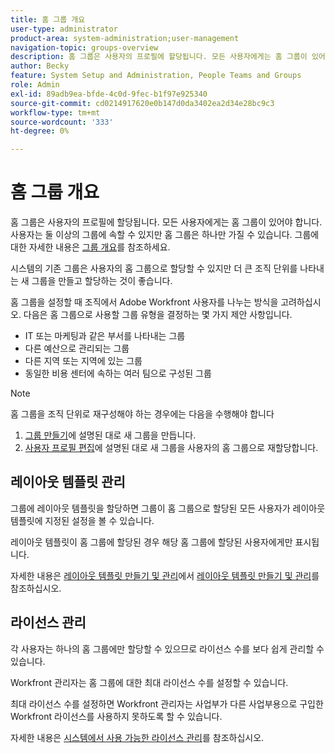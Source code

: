 ```yaml
---
title: 홈 그룹 개요
user-type: administrator
product-area: system-administration;user-management
navigation-topic: groups-overview
description: 홈 그룹은 사용자의 프로필에 할당됩니다. 모든 사용자에게는 홈 그룹이 있어야 합니다.
author: Becky
feature: System Setup and Administration, People Teams and Groups
role: Admin
exl-id: 89adb9ea-bfde-4c0d-9fec-b1f97e925340
source-git-commit: cd0214917620e0b147d0da3402ea2d34e28bc9c3
workflow-type: tm+mt
source-wordcount: '333'
ht-degree: 0%

---
```


# 홈 그룹 개요

홈 그룹은 사용자의 프로필에 할당됩니다. 모든 사용자에게는 홈 그룹이 있어야 합니다. 사용자는 둘 이상의 그룹에 속할 수 있지만 홈 그룹은 하나만 가질 수 있습니다. 그룹에 대한 자세한 내용은 [그룹 개요](../../../administration-and-setup/manage-groups/groups-overview/groups.md)를 참조하세요.

시스템의 기존 그룹은 사용자의 홈 그룹으로 할당할 수 있지만 더 큰 조직 단위를 나타내는 새 그룹을 만들고 할당하는 것이 좋습니다.

홈 그룹을 설정할 때 조직에서 Adobe Workfront 사용자를 나누는 방식을 고려하십시오. 다음은 홈 그룹으로 사용할 그룹 유형을 결정하는 몇 가지 제안 사항입니다.

* IT 또는 마케팅과 같은 부서를 나타내는 그룹
* 다른 예산으로 관리되는 그룹
* 다른 지역 또는 지역에 있는 그룹
* 동일한 비용 센터에 속하는 여러 팀으로 구성된 그룹

>[!NOTE]
>
>홈 그룹을 조직 단위로 재구성해야 하는 경우에는 다음을 수행해야 합니다
>
>1. [그룹 만들기](../../../administration-and-setup/manage-groups/create-and-manage-groups/create-a-group.md)에 설명된 대로 새 그룹을 만듭니다.
>1. [사용자 프로필 편집](../../../administration-and-setup/add-users/create-and-manage-users/edit-a-users-profile.md)에 설명된 대로 새 그룹을 사용자의 홈 그룹으로 재할당합니다.

## 레이아웃 템플릿 관리

그룹에 레이아웃 템플릿을 할당하면 그룹이 홈 그룹으로 할당된 모든 사용자가 레이아웃 템플릿에 지정된 설정을 볼 수 있습니다.

레이아웃 템플릿이 홈 그룹에 할당된 경우 해당 홈 그룹에 할당된 사용자에게만 표시됩니다.

자세한 내용은 [레이아웃 템플릿 만들기 및 관리](../../../administration-and-setup/customize-workfront/use-layout-templates/create-and-manage-layout-templates.md)에서 [레이아웃 템플릿 만들기 및 관리](../../../administration-and-setup/customize-workfront/use-layout-templates/create-and-manage-layout-templates.md)를 참조하십시오.

## 라이선스 관리

각 사용자는 하나의 홈 그룹에만 할당할 수 있으므로 라이선스 수를 보다 쉽게 관리할 수 있습니다.

Workfront 관리자는 홈 그룹에 대한 최대 라이선스 수를 설정할 수 있습니다.

최대 라이선스 수를 설정하면 Workfront 관리자는 사업부가 다른 사업부용으로 구입한 Workfront 라이선스를 사용하지 못하도록 할 수 있습니다.

자세한 내용은 [시스템에서 사용 가능한 라이선스 관리](../../../administration-and-setup/get-started-wf-administration/manage-available-licenses-in-your-system.md)를 참조하십시오.
